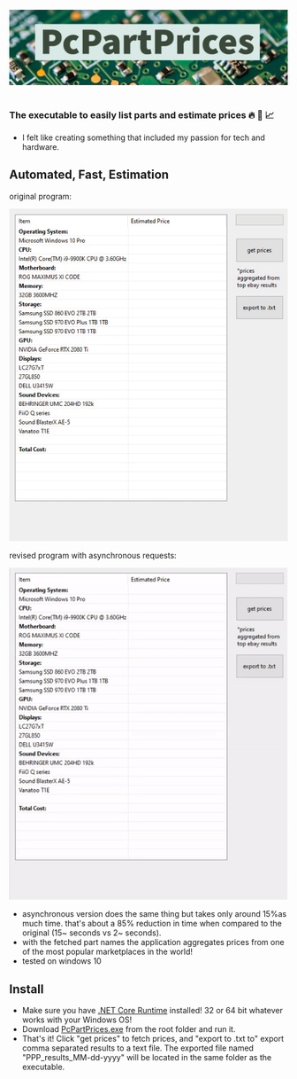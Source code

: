 ![PcPartPrices Demo](banner.JPG)

# 																

### The executable to easily list parts and estimate prices  🔥 🧻 📈



- I felt like creating something that included my passion for tech and hardware.

## Automated, Fast, Estimation

original program:

[![PcPartPrices Demo](ppp.gif)](#)



revised program with asynchronous requests:

![PcPartPrices Demo](ppp_async.gif)



- asynchronous version does the same thing but takes only around 15%as much time. that's about a 85% reduction in time when compared to the original (15~ seconds vs 2~ seconds). 
- with the fetched part names the application aggregates prices from one of the most popular marketplaces in the world!
- tested on windows 10

## Install

* Make sure you have [.NET Core Runtime](https://dotnet.microsoft.com/download/dotnet-core/current/runtime) installed! 32 or 64 bit whatever works with your Windows OS!
* Download [PcPartPrices.exe](https://github.com/nkinlui/pcpartprices/blob/master/PcPartPrices.exe) from the root folder and run it.
* That's it! Click "get prices" to fetch prices, and "export to .txt to" export comma separated results to a text file. The exported file named "PPP_results_MM-dd-yyyy" will be located in the same folder as the executable.

